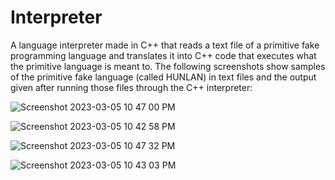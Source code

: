 # Interpreter
A language interpreter made in C++ that reads a text file of a primitive fake programming language and translates it into C++ code that executes what the primitive language is meant to. The following screenshots show samples of the primitive fake language (called HUNLAN) in text files and the output given after running those files through the C++ interpreter: 

![Screenshot 2023-03-05 10 47 00 PM](https://user-images.githubusercontent.com/78827798/223016067-224f850e-71e9-48c5-94ab-7808ff16923e.png)

![Screenshot 2023-03-05 10 42 58 PM](https://user-images.githubusercontent.com/78827798/223016076-b4033fab-0c8d-4090-b9ad-8ce071eadbbe.png)

![Screenshot 2023-03-05 10 47 32 PM](https://user-images.githubusercontent.com/78827798/223016082-20d68328-8aef-4cb9-a03b-090a72cec666.png)

![Screenshot 2023-03-05 10 43 03 PM](https://user-images.githubusercontent.com/78827798/223016087-c03ebb00-b5cb-47a6-84d2-a8f3b6c2e80f.png)
